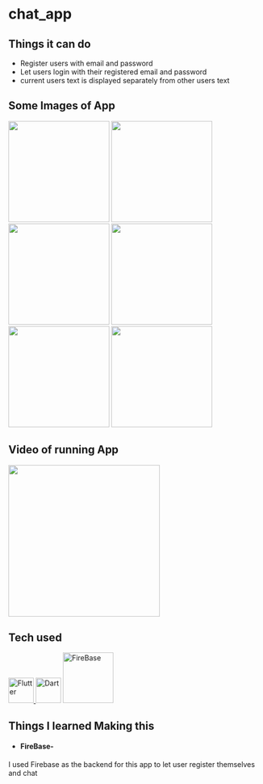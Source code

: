 # chat_app

## Things it can do
* Register users with email and password
* Let users login with their registered email and password
* current users text is displayed separately from other users text

## Some Images of App
<img src ="https://user-images.githubusercontent.com/71614009/115959658-eee31100-a52a-11eb-9dbf-cfffee0ca6e5.jpg" width ="200"> <img src ="https://user-images.githubusercontent.com/71614009/115959665-f5718880-a52a-11eb-978c-289090e3b0eb.jpg" width ="200"> <img src ="https://user-images.githubusercontent.com/71614009/115959671-fe625a00-a52a-11eb-94c0-0b6f64ee758a.jpg" width ="200"> <img src ="https://user-images.githubusercontent.com/71614009/115959674-028e7780-a52b-11eb-960b-f413cba7c3d2.jpg" width ="200"> <img src ="https://user-images.githubusercontent.com/71614009/115959675-03bfa480-a52b-11eb-9bd3-12baf55a56af.jpg" width ="200"> <img src ="https://user-images.githubusercontent.com/71614009/115959677-04f0d180-a52b-11eb-9ac9-1f1537e758c0.jpg" width ="200">

## Video of running App
<a href ="https://youtu.be/cGBzl8SbEHA"><img src ="https://user-images.githubusercontent.com/71614009/115960112-189d3780-a52d-11eb-85ff-906663c4374c.png" width ="300" hieght ="275"> </a>

## Tech used


<a href ="https://flutter.dev/" > <img src="https://user-images.githubusercontent.com/71614009/115812209-a46c7200-a40e-11eb-848f-ac8b30bc41fb.png" width ="50" alt ="Flutter"> </a> <a href ="https://dart.dev/"><img src="https://user-images.githubusercontent.com/71614009/115811626-abdf4b80-a40d-11eb-861b-3e1fbb0dcb5d.png" width ="50" alt="Dart"></a> <a href ="https://firebase.google.com/"><img src="https://user-images.githubusercontent.com/71614009/115960312-4df65500-a52e-11eb-8d9e-71a9297ea51f.png" width ="100" alt="FireBase"></a>

## Things I learned Making this 
* #### FireBase-
 I used Firebase as the backend for this app to let user register themselves and chat
